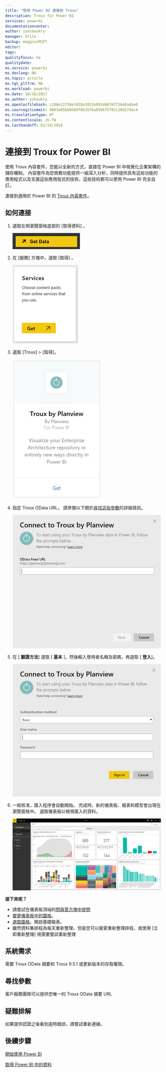 ```yaml
---
title: "使用 Power BI 連接到 Troux"
description: Troux for Power BI
services: powerbi
documentationcenter: 
author: joeshoukry
manager: kfile
backup: maggiesMSFT
editor: 
tags: 
qualityfocus: no
qualitydate: 
ms.service: powerbi
ms.devlang: NA
ms.topic: article
ms.tgt_pltfrm: NA
ms.workload: powerbi
ms.date: 10/16/2017
ms.author: yshoukry
ms.openlocfilehash: c2d8e22758e3d28a3851b99140876ff1646a6be0
ms.sourcegitcommit: d803e85bb0569f6b357ba0586f5702c20d27dac4
ms.translationtype: HT
ms.contentlocale: zh-TW
ms.lasthandoff: 01/19/2018
---
```

# <a name="connect-to-troux-for-power-bi"></a>連接到 Troux for Power BI
使用 Troux 內容套件，您能以全新的方式，直接在 Power BI 中視覺化企業架構的儲存機制。 內容套件為您商務功能提供一組深入分析，同時提供具有這些功能的應用程式以及支援這些應用程式的技術，這些技術都可以使用 Power BI 完全自訂。

連接到適用於 Power BI 的 [Troux 內容套件](https://app.powerbi.com/getdata/services/troux)。

## <a name="how-to-connect"></a>如何連接
1. 選取左側瀏覽窗格底部的 [取得資料]  。
   
   ![](media/service-connect-to-troux/getdata.png)
2. 在 [服務]  方塊中，選取 [取得] 。
   
   ![](media/service-connect-to-troux/services.png)
3. 選取 [Troux] \> [取得]。
   
   ![](media/service-connect-to-troux/troux.png)
4. 指定 Troux OData URL。 請參閱以下關於[尋找這些參數](#FindingParams)的詳細資訊。
   
   ![](media/service-connect-to-troux/params.png)
5. 在 [ **驗證方法**] 選取 [ **基本** ]，然後輸入使用者名稱及密碼，再選取 [ **登入**]。
   
    ![](media/service-connect-to-troux/creds.png)
6. 一經核准，匯入程序會自動開始。 完成時，新的儀表板、報表和模型會出現在瀏覽窗格中。 選取儀表板以檢視匯入的資料。
   
     ![](media/service-connect-to-troux/dashboard.png)

**接下來呢？**

* 請嘗試在儀表板頂端的[問與答方塊中提問](power-bi-q-and-a.md)
* [變更儀表板中的圖格](service-dashboard-edit-tile.md)。
* [選取圖格](service-dashboard-tiles.md)，開啟基礎報表。
* 雖然資料集排程為每天重新整理，但是您可以變更重新整理排程，或使用 [立即重新整理] 視需要嘗試重新整理

## <a name="system-requirements"></a>系統需求
需要 Troux OData 摘要和 Troux 9.5.1 或更新版本的存取權限。

<a name="FindingParams"></a>

## <a name="finding-parameters"></a>尋找參數
客戶服務團隊可以提供您唯一的 Troux OData 摘要 URL

## <a name="troubleshooting"></a>疑難排解
如果提供認證之後看到逾時錯誤，請嘗試重新連線。

## <a name="next-steps"></a>後續步驟
[開始使用 Power BI](service-get-started.md)

[取得 Power BI 中的資料](service-get-data.md)

